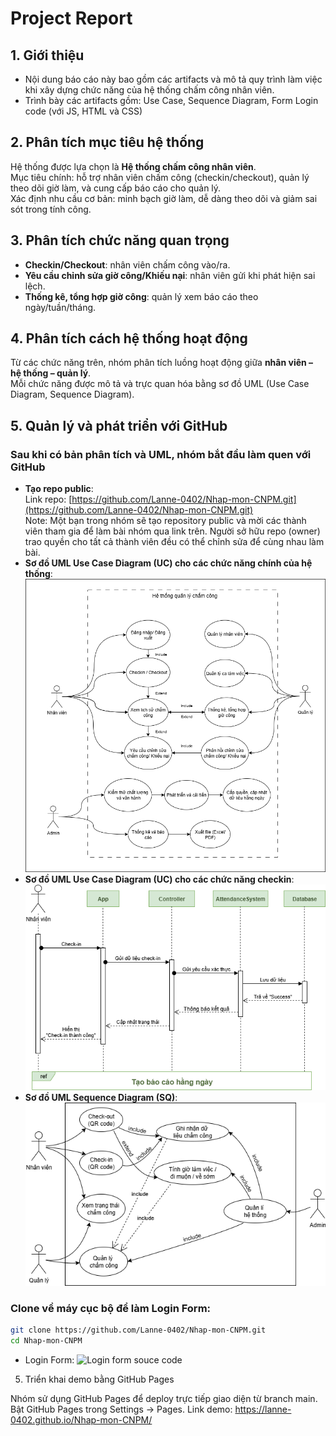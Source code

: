 # Project Report
## 1. Giới thiệu
- Nội dung báo cáo này bao gồm các artifacts và mô tả quy trình làm việc khi xây dựng chức năng của hệ thống chấm công nhân viên.
- Trình bày các artifacts gồm: Use Case, Sequence Diagram, Form Login code (với JS, HTML và CSS)
## 2. Phân tích mục tiêu hệ thống
Hệ thống được lựa chọn là **Hệ thống chấm công nhân viên**.  
Mục tiêu chính: hỗ trợ nhân viên chấm công (checkin/checkout), quản lý theo dõi giờ làm, và cung cấp báo cáo cho quản lý.  
Xác định nhu cầu cơ bản: minh bạch giờ làm, dễ dàng theo dõi và giảm sai sót trong tính công.
## 3. Phân tích chức năng quan trọng
- **Checkin/Checkout**: nhân viên chấm công vào/ra.  
- **Yêu cầu chỉnh sửa giờ công/Khiếu nại**: nhân viên gửi khi phát hiện sai lệch.  
- **Thống kê, tổng hợp giờ công**: quản lý xem báo cáo theo ngày/tuần/tháng.  
## 4. Phân tích cách hệ thống hoạt động
Từ các chức năng trên, nhóm phân tích luồng hoạt động giữa **nhân viên – hệ thống – quản lý**.  
Mỗi chức năng được mô tả và trực quan hóa bằng sơ đồ UML (Use Case Diagram, Sequence Diagram).  
## 5. Quản lý và phát triển với GitHub
### Sau khi có bản phân tích và UML, nhóm bắt đầu làm quen với GitHub
- **Tạo repo public**:  
  Link repo: [https://github.com/Lanne-0402/Nhap-mon-CNPM.git](https://github.com/Lanne-0402/Nhap-mon-CNPM.git)  
Note: Một bạn trong nhóm sẽ tạo repository public và mời các thành viên tham gia để làm bài nhóm qua link trên. Người sở hữu repo (owner) trao quyền cho tất cả thành viên đều có thể chỉnh sửa để cùng nhau làm bài.
- **Sơ đồ UML Use Case Diagram (UC) cho các chức năng chính của hệ thống**:
![UC img1](../Lab02/UseCaseMini-App.png)
- **Sơ đồ UML Use Case Diagram (UC) cho các chức năng checkin**:
![UC ](../Lab03/Sequence%20diagram%20App%20Cham%20cong.drawio.png)
- **Sơ đồ UML Sequence Diagram (SQ)**:
![SQ img](../Lab03/UC%20Diagram%20check-in.drawio.png)
### Clone về máy cục bộ để làm Login Form:
```bash
git clone https://github.com/Lanne-0402/Nhap-mon-CNPM.git
cd Nhap-mon-CNPM
```
- Login Form:
![Login form souce code](https://github.com/Lanne-0402/Nhap-mon-CNPM/tree/main/Lab04)
5. Triển khai demo bằng GitHub Pages

Nhóm sử dụng GitHub Pages để deploy trực tiếp giao diện từ branch main.
Bật GitHub Pages trong Settings → Pages.
Link demo: https://lanne-0402.github.io/Nhap-mon-CNPM/
